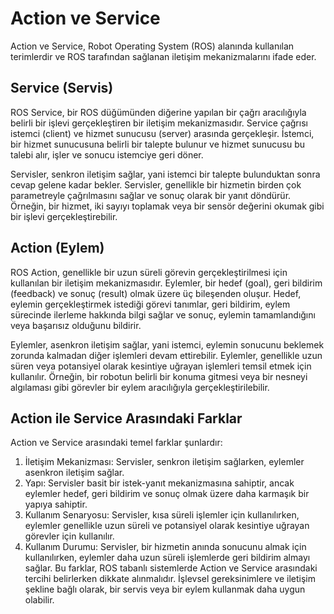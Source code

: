 # Action ve Service

Action ve Service, Robot Operating System (ROS) alanında kullanılan terimlerdir ve ROS tarafından sağlanan iletişim mekanizmalarını ifade eder.

## Service (Servis)

ROS Service, bir ROS düğümünden diğerine yapılan bir çağrı aracılığıyla belirli bir işlevi gerçekleştiren bir iletişim mekanizmasıdır. Service çağrısı istemci (client) ve hizmet sunucusu (server) arasında gerçekleşir. İstemci, bir hizmet sunucusuna belirli bir talepte bulunur ve hizmet sunucusu bu talebi alır, işler ve sonucu istemciye geri döner.

Servisler, senkron iletişim sağlar, yani istemci bir talepte bulunduktan sonra cevap gelene kadar bekler. Servisler, genellikle bir hizmetin birden çok parametreyle çağrılmasını sağlar ve sonuç olarak bir yanıt döndürür. Örneğin, bir hizmet, iki sayıyı toplamak veya bir sensör değerini okumak gibi bir işlevi gerçekleştirebilir.

## Action (Eylem)

ROS Action, genellikle bir uzun süreli görevin gerçekleştirilmesi için kullanılan bir iletişim mekanizmasıdır. Eylemler, bir hedef (goal), geri bildirim (feedback) ve sonuç (result) olmak üzere üç bileşenden oluşur. Hedef, eylemin gerçekleştirmek istediği görevi tanımlar, geri bildirim, eylem sürecinde ilerleme hakkında bilgi sağlar ve sonuç, eylemin tamamlandığını veya başarısız olduğunu bildirir.

Eylemler, asenkron iletişim sağlar, yani istemci, eylemin sonucunu beklemek zorunda kalmadan diğer işlemleri devam ettirebilir. Eylemler, genellikle uzun süren veya potansiyel olarak kesintiye uğrayan işlemleri temsil etmek için kullanılır. Örneğin, bir robotun belirli bir konuma gitmesi veya bir nesneyi algılaması gibi görevler bir eylem aracılığıyla gerçekleştirilebilir.

## Action ile Service Arasındaki Farklar

Action ve Service arasındaki temel farklar şunlardır:

1. İletişim Mekanizması: Servisler, senkron iletişim sağlarken, eylemler asenkron iletişim sağlar.
2. Yapı: Servisler basit bir istek-yanıt mekanizmasına sahiptir, ancak eylemler hedef, geri bildirim ve sonuç olmak üzere daha karmaşık bir yapıya sahiptir.
3. Kullanım Senaryosu: Servisler, kısa süreli işlemler için kullanılırken, eylemler genellikle uzun süreli ve potansiyel olarak kesintiye uğrayan görevler için kullanılır.
4. Kullanım Durumu: Servisler, bir hizmetin anında sonucunu almak için kullanılırken, eylemler daha uzun süreli işlemlerde geri bildirim almayı sağlar.
Bu farklar, ROS tabanlı sistemlerde Action ve Service arasındaki tercihi belirlerken dikkate alınmalıdır. İşlevsel gereksinimlere ve iletişim şekline bağlı olarak, bir servis veya bir eylem kullanmak daha uygun olabilir.
